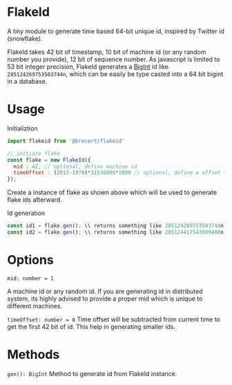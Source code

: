 # FlakeId
A tiny module to generate time based 64-bit unique id, inspired by Twitter id (snowflake).

FlakeId takes 42 bit of timestamp, 10 bit of machine id (or any random number you provide), 12 bit of sequence number.
As javascript is limited to 53 bit integer precision, FlakeId generates a [BigInt](https://developer.mozilla.org/en-US/docs/Web/JavaScript/Reference/Global_Objects/BigInt) id like `285124269753503744n`, which can be easily be type casted into a 64 bit bigint in a database.

# Usage
Initializtion
```js
import flakeid from '@brecert/flakeid'

// initiate flake
const flake = new FlakeId({
  mid : 42, // optional, define machine id
  timeOffset : (2013-1970)*31536000*1000 // optional, define a offset time
});
```
Create a instance of flake as shown above which will be used to generate flake ids afterward.

Id generation
```js
const id1 = flake.gen(); \\ returns something like 285124269753503744n
const id2 = flake.gen(); \\ returns something like 285124417543999488n
```

# Options

`mid: number = 1`

A machine id or any random id. If you are generating id in distributed system, its highly advised to provide a proper mid which is unique to different machines.

`timeOffset: number = 0`
Time offset will be  subtracted from current time to get the first 42 bit of id. This help in generating smaller ids.

# Methods
`gen(): BigInt`
Method to generate id from FlakeId instance.
